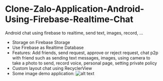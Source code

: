 # Clone-Zalo-Application-Android-Using-Firebase-Realtime-Chat
Android chat using firebase to realtime, send text, images, record, ...
- Storage on Firebase Storage
- Use Firebase as Realtime Database
- Features: Add friends, send request, approve or reject request, chat p2p with friend such as sending text messages, images, 
using camera to take a photo to send, record voice, personal page, setting private policy
- Custom layout chat using RecyclerView
- Some image demo application:
![alt text](https://github.com/cuongbphv/APho-Chat-Application-Android-Using-Firebase-Realtime/blob/master/app/src/main/res/drawable/chat_layout.png)
